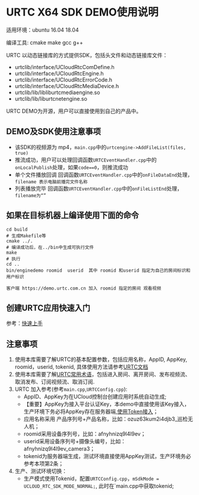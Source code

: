 # URTC X64 SDK DEMO使用说明

适用环境：ubuntu 16.04 18.04

编译工具: cmake make gcc g++

URTC 以动态链接库的方式提供SDK，包括头文件和动态链接库文件：
- urtclib/interface/UCloudRtcComDefine.h
- urtclib/interface/UCloudRtcEngine.h
- urtclib/interface/UCloudRtcErrorCode.h
- urtclib/interface/UCloudRtcMediaDevice.h
- urtclib/lib/libliburtcmediaengine.so
- urtclib/lib/liburtcnetengine.so

URTC DEMO为开源，用户可以直接使用到自己的产品中。

## DEMO及SDK使用注意事项

- 该SDK的视频源为 mp4，`main.cpp`中的`urtcengine->AddFileList(files, true)`
- 推流成功，用户可以处理回调函数`URTCEventHandler.cpp`中的`onLocalPublish`处理，如果`code==0`，则推流成功
- 单个文件播放回调 回调函数`URTCEventHandler.cpp`中的`onFileDataEnd`处理，`filename 表示电脑前播完文件名称`
- 列表播放完毕 回调函数`URTCEventHandler.cpp`中的`onFileListEnd`处理，`filename为“”`

## 如果在目标机器上编译使用下面的命令

```
cd build
# 生成Makefile等
cmake ../.
# 编译成功后，在../bin中生成可执行文件
make
# 执行
cd ..
bin/enginedemo roomid  userid  其中 roomid 和userid 指定为自己的房间标识和用户标识

客户端 https://demo.urtc.com.cn 加入 roomid 指定的房间 观看视频
```



## 创建URTC应用快速入门

参考：[快速上手](https://docs.ucloud.cn/video/urtc/quick)


## **注意事项**

1. 使用本库需要了解URTC的基本配置参数，包括应用名称，AppID, AppKey, roomid，userid, tokenid, 具体使用方法请参考[URTC文档](https://docs.ucloud.cn/video/urtc)
2. 使用本库需要了解[URTC常用术语](https://docs.ucloud.cn/urtc/sdk/term)，包括进入房间、离开房间、发布视频流、取消发布、订阅视频流、取消订阅.
3. URTC 加入参考(参考`main.cpp`,`URTCConfig.cpp`):
   - AppID、AppKey为在UCloud控制台创建应用时系统自动生成;
   - 【重要】AppKey为接入平台认证Key，本demo中直接使用该Key接入，生产环境下务必将AppKey存在服务器端,[使用Token接入](https://docs.ucloud.cn/video/urtc/sdk/token)；
   - 应用名称采用 产品序列号+产品名称，比如：ozuz63kum2i4djb3_巡检无人机；
   - roomid采用设备序列号，比如：afnyhnizq9l4l9ev；
   - userid采用设备序列号+摄像头编号，比如：afnyhnizq9l4l9ev_camera3；
   - tokenid为服务器端生成，测试环境直接使用AppKey测试，生产环境务必参考本项第2条；
4. 生产、测试环境切换：
   - 生产模式使用Tokenid，配置`URTCConfig.cpp`，`mSdkMode = UCLOUD_RTC_SDK_MODE_NORMAL;`, 此时在`main.cpp中获取tokenid;
